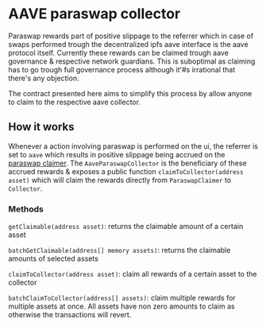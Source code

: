 # AAVE paraswap collector

Paraswap rewards part of positive slippage to the referrer which in case of swaps performed trough the decentralized ipfs aave interface is the aave protocol itself.
Currently these rewards can be claimed trough aave governance & respective network guardians.
This is suboptimal as claiming has to go trough full governance process although it'#s irrational that there's any objection.

The contract presented here aims to simplify this process by allow anyone to claim to the respective aave collector.

## How it works

Whenever a action involving paraswap is performed on the ui, the referrer is set to `aave` which results in positive slippage being accrued on the [paraswap claimer](https://doc.paraswap.network/psp-token/protocol-fees#fee-claimer).
The `AaveParaswapCollector` is the beneficiary of these accrued rewards & exposes a public function `claimToCollector(address asset)` which will claim the rewards directly from `ParaswapClaimer` to `Collector`.

### Methods

`getClaimable(address asset)`: returns the claimable amount of a certain asset

`batchGetClaimable(address[] memory assets)`: returns the claimable amounts of selected assets

`claimToCollector(address asset)`: claim all rewards of a certain asset to the collector

`batchClaimToCollector(address[] assets)`: claim multiple rewards for multiple assets at once. All assets have non zero amounts to claim as otherwise the transactions will revert.
